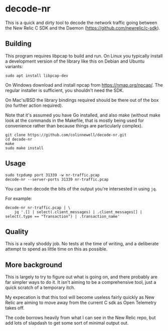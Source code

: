 # decode-nr

This is a quick and dirty tool to decode the network traffic going between the
New Relic C SDK and the Daemon (https://github.com/newrelic/c-sdk).

## Building

This program requires libpcap to build and run.  On Linux you typically install
a development version of the library like this on Debian and Ubuntu variants:

	sudo apt install libpcap-dev

On Windows download and install npcap from https://nmap.org/npcap/.  The
regular installer is sufficient, you shouldn't need the SDK.

On Mac's/BSD the library bindings required should be there out of the box
(no further action required).

Note that it's assumed you have Go installed, and also make (without make look
at the commands in the Makefile, that is mostly being used for convenience
rather than because things are particularly complex).

	git clone https://github.com/colinnewell/decode-nr.git
	cd decode-nr
	make
	sudo make install

## Usage

	sudo tcpdump port 31339 -w nr-traffic.pcap
    decode-nr --server-ports 31339 nr-traffic.pcap

You can then decode the bits of the output you're intersested in using `jq`.

For example:

    decode-nr nr-traffic.pcap | \
        jq '.[] | select(.client_messages) | .client_messages[] | select(.type == "Transaction") | .transaction_name'

## Quality

This is a really shoddy job.  No tests at the time of writing, and a deliberate
attempt to spend as little time on this as possible.

## More background

This is largely to try to figure out what is going on, and there probably are
far simpler ways to do it.  It isn't aiming to be a comprehensive tool, just a
quick scratch of a temporary itch.

My expecation is that this tool will become useless fairly quickly as New Relic
are aiming to move away from the current C sdk as Open Telemetry takes off.

The code borrows heavily from what I can see in the New Relic repo, but add
lots of slapdash to get some sort of minimal output out.
